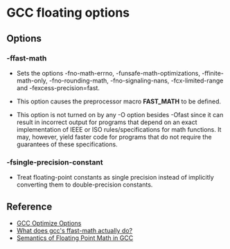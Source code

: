 # GCC floating options

## Options

### -ffast-math
  * Sets the options -fno-math-errno, -funsafe-math-optimizations, -ffinite-math-only, -fno-rounding-math, -fno-signaling-nans, -fcx-limited-range and -fexcess-precision=fast.

  * This option causes the preprocessor macro __FAST_MATH__ to be defined.

  * This option is not turned on by any -O option besides -Ofast since it can result in incorrect output for programs that depend on an exact implementation of IEEE or ISO rules/specifications for math functions. It may, however, yield faster code for programs that do not require the guarantees of these specifications.

### -fsingle-precision-constant
  * Treat floating-point constants as single precision instead of implicitly converting them to double-precision constants.

## Reference
  * [GCC Optimize Options](https://gcc.gnu.org/onlinedocs/gcc/Optimize-Options.html)
  * [What does gcc's ffast-math actually do?](https://stackoverflow.com/questions/7420665/what-does-gccs-ffast-math-actually-do)
  * [Semantics of Floating Point Math in GCC](https://gcc.gnu.org/wiki/FloatingPointMath)
